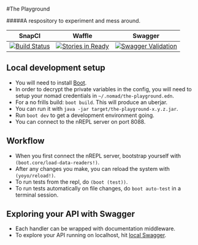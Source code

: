 #The Playground 

#####A respository to experiment and mess around.

| SnapCI | Waffle | Swagger |
| :----: | :----: | :-----: |
| [![Build Status](https://snap-ci.com/kgxsz/the-playground/branch/master/build_image)](https://snap-ci.com/kgxsz/the-playground/branch/master) | [![Stories in Ready](https://badge.waffle.io/kgxsz/the-playground.svg?label=ready&title=Ready)](http://waffle.io/kgxsz/the-playground) | [![Swagger Validation](http://online.swagger.io/validator/?url=https://kgxsz-the-playground.herokuapp.com/api-docs)](http://petstore.swagger.io/?url=https://kgxsz-the-playground.herokuapp.com/api-docs) |

## Local development setup

- You will need to install [Boot](https://github.com/boot-clj/boot#install).
- In order to decrypt the private variables in the config, you will need to setup your nomad credentials in `~/.nomad/the-playground.edn`.
- For a no frills build: `boot build`. This will produce an uberjar.
- You can run it with `java -jar target/the-playground-x.y.z.jar`.
- Run `boot dev` to get a development environment going.
- You can connect to the nREPL server on port 8088.

## Workflow

- When you first connect the nREPL server, bootstrap yourself with `(boot.core/load-data-readers!)`.
- After any changes you make, you can reload the system with `(yoyo/reload!)`.
- To run tests from the repl, do `(boot (test))`.
- To run tests automatically on file changes, do `boot auto-test` in a terminal session.


## Exploring your API with Swagger
- Each handler can be wrapped with documentation middleware.
- To explore your API running on localhost, hit [local Swagger](http://petstore.swagger.io/?url=http://localhost:8080/api-docs).
